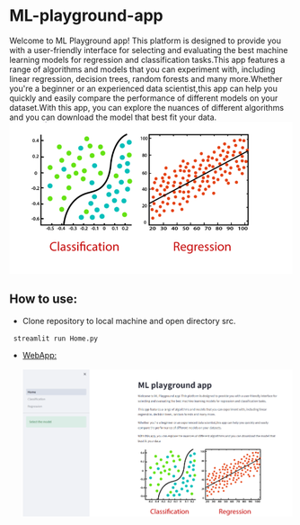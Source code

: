 # ML-playground-app
Welcome to ML Playground app! This platform is designed to provide you with a user-friendly interface for selecting and evaluating the best machine learning models for regression and classification tasks.This app features a range of algorithms and models that you can experiment with, including linear regression, decision trees, random forests and many more.Whether you're a beginner or an experienced data scientist,this app can help you quickly and easily compare the performance of different models on your dataset.With this app, you can explore the nuances of different algorithms and you can download the model that best fit your data.
![Image](https://github.com/AnwHus007/ML-model-playground/blob/main/Images/Home%20Ui.png)
## How to use:
* Clone repository to local machine and open directory src.<br>
```
 streamlit run Home.py
```
* [WebApp:](https://anwhus007-ml-model-playground-home-letebd.streamlit.app)<br><br>
![Image](https://github.com/AnwHus007/ML-model-playground/blob/main/Images/Home.png)
